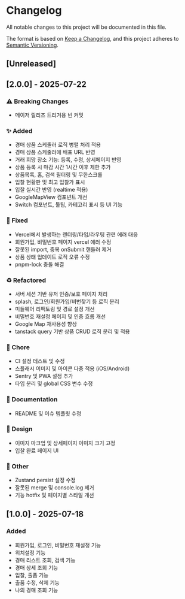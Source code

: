 # Changelog

All notable changes to this project will be documented in this file.

The format is based on [Keep a Changelog](https://keepachangelog.com/en/1.0.0/),
and this project adheres to [Semantic Versioning](https://semver.org/spec/v2.0.0.html).

## [Unreleased]

## [2.0.0] - 2025-07-22

### ⚠ Breaking Changes

- 메이저 릴리즈 트리거용 빈 커밋

### ✨ Added

- 경매 상품 스케줄러 로직 병렬 처리 적용
- 경매 상품 스케줄러에 배포 URL 반영
- 거래 희망 장소 기능: 등록, 수정, 상세페이지 반영
- 상품 등록 시 마감 시간 1시간 이후 제한 추가
- 상품목록, 홈, 검색 필터링 및 무한스크롤
- 입찰 현황판 및 최고 입찰가 표시
- 입찰 실시간 반영 (realtime 적용)
- GoogleMapView 컴포넌트 개선
- Switch 컴포넌트, 툴팁, 카테고리 표시 등 UI 기능

### 🐛 Fixed

- Vercel에서 발생하는 렌더링/타입/라우팅 관련 에러 대응
- 회원가입, 비밀번호 페이지 vercel 에러 수정
- 잘못된 import, 중복 onSubmit 핸들러 제거
- 상품 상태 업데이트 로직 오류 수정
- pnpm-lock 충돌 해결

### ♻️ Refactored

- 서버 세션 기반 유저 인증/보호 페이지 처리
- splash, 로그인/회원가입/비번찾기 등 로직 분리
- 미들웨어 리팩토링 및 경로 설정 개선
- 비밀번호 재설정 페이지 및 인증 흐름 개선
- Google Map 재사용성 향상
- tanstack query 기반 상품 CRUD 로직 분리 및 적용

### 🧹 Chore

- CI 설정 테스트 및 수정
- 스플래시 이미지 및 아이콘 다중 적용 (iOS/Android)
- Sentry 및 PWA 설정 추가
- 타입 분리 및 global CSS 변수 수정

### 🧾 Documentation

- README 및 이슈 템플릿 수정

### 🎨 Design

- 이미지 마크업 및 상세페이지 이미지 크기 고정
- 입찰 완료 페이지 UI

### 🔧 Other

- Zustand persist 설정 수정
- 잘못된 merge 및 console.log 제거
- 기능 hotfix 및 페이지별 스타일 개선

## [1.0.0] - 2025-07-18

### Added

- 회원가입, 로그인, 비밀번호 재설정 기능
- 위치설정 기능
- 경매 리스트 조회, 검색 기능
- 경매 상세 조회 기능
- 입찰, 출품 기능
- 출품 수정, 삭제 기능
- 나의 경매 조회 기능
